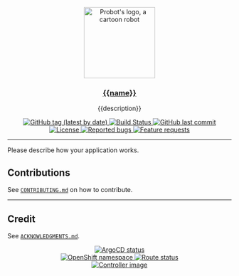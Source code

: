 <p align="center">
  <a href="https://github.com/apps/{{name}}">
    <img src="https://github.com/{{org-repo}}/main/static/robot.svg" width="160" alt="Probot's logo, a cartoon robot" />
  </a>
</p>
<h3 align="center"><a href="https://github.com/apps/{{name}}">{{name}}</a></h3>
<p align="center">{{description}}</p>
<p align="center">
  <a href="https://github.com/{{org-repo}}/releases">
    <img alt="GitHub tag (latest by date)" src="https://img.shields.io/github/v/tag/{{org-repo}}">
  </a>
  <a href="https://github.com/{{org-repo}}/actions?query=workflow%3APush">
    <img alt="Build Status" src="https://img.shields.io/github/workflow/status/{{org-repo}}/Push">
  </a>
  <a href="https://github.com/{{org-repo}}">
    <img alt="GitHub last commit" src="https://img.shields.io/github/last-commit/{{org-repo}}">
  </a>
  <a href="https://github.com/{{org-repo}}/blob/main/LICENSE">
    <img alt="License" src="https://img.shields.io/badge/license-MIT-blue.svg">
  </a>
  <a href="https://github.com/{{org-repo}}/issues?q=is%3Aissue+is%3Aopen+label%3Akind%2Fbug">
    <img alt="Reported bugs" src="https://img.shields.io/github/issues-search/{{org-repo}}?color=red&label=reported%20bugs&query=is%3Aopen%20label%3Akind%2Fbug">
  </a>
  <a href="https://github.com/{{org-repo}}/issues?q=is%3Aissue+is%3Aopen+label%3Akind%2Fbug">
    <img alt="Feature requests" src="https://img.shields.io/github/issues-search/{{org-repo}}?label=feature%20requests&query=is%3Aopen%20label%3Akind%2Ffeature">
  </a>
</p>

---

Please describe how your application works.

## Contributions

See [`CONTRIBUTING.md`](CONTRIBUTING.md) on how to contribute.

---

## Credit

See [`ACKNOWLEDGMENTS.md`](ACKNOWLEDGMENTS.md).

<p align="center">
  <a href="https://argocd.operate-first.cloud/applications/{{name}}">
    <img alt="ArgoCD status" src="https://argocd.operate-first.cloud/api/badge?name={{name}}&revision=true">
  </a><br />
  <a href="https://console-openshift-console.apps.smaug.na.operate-first.cloud/k8s/cluster/projects/{{prod-namespace}}">
    <img alt="OpenShift namespace" src="https://img.shields.io/badge/OpenShift-{{prod-namespace}}-white?logo=redhatopenshift&logoColor=white&labelColor=ee0000">
  </a>
  <a href="https://peribolos.operate-first.cloud">
    <img alt="Route status" src="https://img.shields.io/website?label=Availability&url=https%3A%2F%2F{{route}}%2Fhealthz">
  </a><br />
  <a href="https://quay.io/repository/{{quay_org}}/{{image}}?tab=tags">
    <img alt="Controller image" src="https://img.shields.io/badge/Quay-{{org}}%2F{{repo}}-blue">
  </a>
</p>
